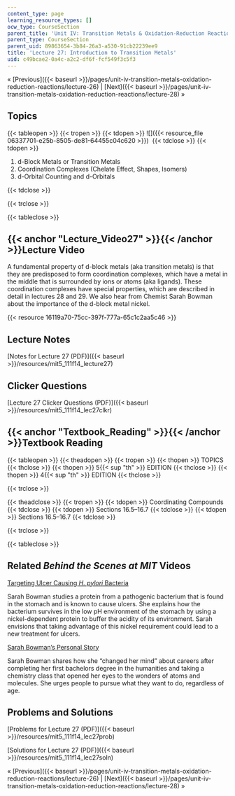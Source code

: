 ```yaml
---
content_type: page
learning_resource_types: []
ocw_type: CourseSection
parent_title: 'Unit IV: Transition Metals & Oxidation-Reduction Reactions'
parent_type: CourseSection
parent_uid: 89863654-3b84-26a3-a530-91cb22239ee9
title: 'Lecture 27: Introduction to Transition Metals'
uid: c49bcae2-0a4c-a2c2-df6f-fcf549f3c5f3
---
```


« [Previous]({{< baseurl >}}/pages/unit-iv-transition-metals-oxidation-reduction-reactions/lecture-26) | [Next]({{< baseurl >}}/pages/unit-iv-transition-metals-oxidation-reduction-reactions/lecture-28) »

Topics
------

{{< tableopen >}}
{{< tropen >}}
{{< tdopen >}}
![]({{< resource_file 06337701-e25b-8505-de81-64455c04c620 >}}) 
{{< tdclose >}}
{{< tdopen >}}


1.  d-Block Metals or Transition Metals
2.  Coordination Complexes (Chelate Effect, Shapes, Isomers)
3.  d-Orbital Counting and d-Orbitals


{{< tdclose >}}

{{< trclose >}}

{{< tableclose >}}

{{< anchor "Lecture_Video27" >}}{{< /anchor >}}Lecture Video
------------------------------------------------------------

A fundamental property of d-block metals (aka transition metals) is that they are predisposed to form coordination complexes, which have a metal in the middle that is surrounded by ions or atoms (aka ligands). These coordination complexes have special properties, which are described in detail in lectures 28 and 29. We also hear from Chemist Sarah Bowman about the importance of the d-block metal nickel.

{{< resource 16119a70-75cc-397f-777a-65c1c2aa5c46 >}}

Lecture Notes
-------------

[Notes for Lecture 27 (PDF)]({{< baseurl >}}/resources/mit5_111f14_lecture27)

Clicker Questions
-----------------

[Lecture 27 Clicker Questions (PDF)]({{< baseurl >}}/resources/mit5_111f14_lec27clkr)

{{< anchor "Textbook_Reading" >}}{{< /anchor >}}Textbook Reading
----------------------------------------------------------------

{{< tableopen >}}
{{< theadopen >}}
{{< tropen >}}
{{< thopen >}}
TOPICS
{{< thclose >}}
{{< thopen >}}
5{{< sup "th" >}} EDITION
{{< thclose >}}
{{< thopen >}}
4{{< sup "th" >}} EDITION
{{< thclose >}}

{{< trclose >}}

{{< theadclose >}}
{{< tropen >}}
{{< tdopen >}}
Coordinating Compounds
{{< tdclose >}}
{{< tdopen >}}
Sections 16.5–16.7
{{< tdclose >}}
{{< tdopen >}}
Sections 16.5–16.7
{{< tdclose >}}

{{< trclose >}}

{{< tableclose >}}

Related _Behind the Scenes at MIT_ Videos
-----------------------------------------

[Targeting Ulcer Causing _H. pylori_ Bacteria](http://techtv.mit.edu/videos/24152-targeting-ulcer-causing-h-pylori-bacteria)

Sarah Bowman studies a protein from a pathogenic bacterium that is found in the stomach and is known to cause ulcers. She explains how the bacterium survives in the low pH environment of the stomach by using a nickel-dependent protein to buffer the acidity of its environment. Sarah envisions that taking advantage of this nickel requirement could lead to a new treatment for ulcers.

[Sarah Bowman’s Personal Story](http://techtv.mit.edu/videos/24150-sarah-bowman-s-personal-story)

Sarah Bowman shares how she “changed her mind” about careers after completing her first bachelors degree in the humanities and taking a chemistry class that opened her eyes to the wonders of atoms and molecules. She urges people to pursue what they want to do, regardless of age.

Problems and Solutions
----------------------

[Problems for Lecture 27 (PDF)]({{< baseurl >}}/resources/mit5_111f14_lec27prob)

[Solutions for Lecture 27 (PDF)]({{< baseurl >}}/resources/mit5_111f14_lec27soln)

« [Previous]({{< baseurl >}}/pages/unit-iv-transition-metals-oxidation-reduction-reactions/lecture-26) | [Next]({{< baseurl >}}/pages/unit-iv-transition-metals-oxidation-reduction-reactions/lecture-28) »